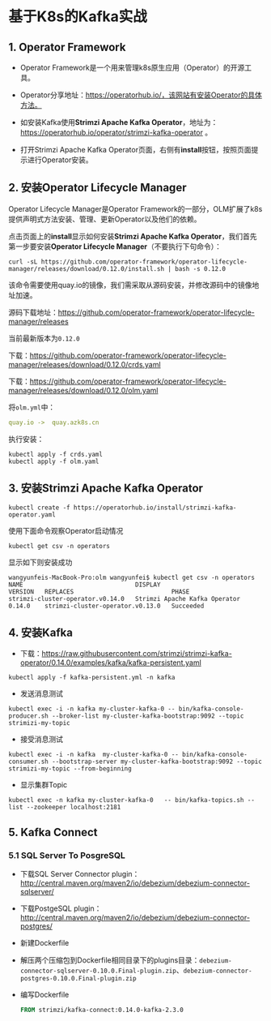 # 基于K8s的Kafka实战

## 1. Operator Framework

- Operator Framework是一个用来管理k8s原生应用（Operator）的开源工具。

- Operator分享地址：https://operatorhub.io/，该网站有安装Operator的具体方法。

- 如安装Kafka使用**Strimzi Apache Kafka Operator**，地址为：https://operatorhub.io/operator/strimzi-kafka-operator 。

- 打开Strimzi Apache Kafka Operator页面，右侧有**install**按钮，按照页面提示进行Operator安装。

## 2. 安装Operator Lifecycle Manager

Operator Lifecycle Manager是Operator Framework的一部分，OLM扩展了k8s提供声明式方法安装、管理、更新Operator以及他们的依赖。

点击页面上的**install**显示如何安装**Strimzi Apache Kafka Operator**，我们首先第一步要安装**Operator Lifecycle Manager**（不要执行下句命令）：

```shell
curl -sL https://github.com/operator-framework/operator-lifecycle-manager/releases/download/0.12.0/install.sh | bash -s 0.12.0
```

该命令需要使用quay.io的镜像，我们需采取从源码安装，并修改源码中的镜像地址加速。

源码下载地址：https://github.com/operator-framework/operator-lifecycle-manager/releases

当前最新版本为`0.12.0`

下载：https://github.com/operator-framework/operator-lifecycle-manager/releases/download/0.12.0/crds.yaml

下载：https://github.com/operator-framework/operator-lifecycle-manager/releases/download/0.12.0/olm.yaml

将`olm.yml`中：

```yaml
quay.io ->  quay.azk8s.cn
```

执行安装：

```shell
kubectl apply -f crds.yaml
kubectl apply -f olm.yaml
```

## 3. 安装Strimzi Apache Kafka Operator

```shell
kubectl create -f https://operatorhub.io/install/strimzi-kafka-operator.yaml
```

使用下面命令观察Operator启动情况

```shell
kubectl get csv -n operators
```

显示如下则安装成功

```
wangyunfeis-MacBook-Pro:olm wangyunfei$ kubectl get csv -n operators
NAME                               DISPLAY                         VERSION   REPLACES                           PHASE
strimzi-cluster-operator.v0.14.0   Strimzi Apache Kafka Operator   0.14.0    strimzi-cluster-operator.v0.13.0   Succeeded
```

## 4. 安装Kafka

- 下载：https://raw.githubusercontent.com/strimzi/strimzi-kafka-operator/0.14.0/examples/kafka/kafka-persistent.yaml

```shell
kubectl apply -f kafka-persistent.yml -n kafka 
```

- 发送消息测试

```shell
kubectl exec -i -n kafka my-cluster-kafka-0 -- bin/kafka-console-producer.sh --broker-list my-cluster-kafka-bootstrap:9092 --topic strimizi-my-topic
```

- 接受消息测试

```shell
kubectl exec -i -n kafka  my-cluster-kafka-0 -- bin/kafka-console-consumer.sh --bootstrap-server my-cluster-kafka-bootstrap:9092 --topic strimizi-my-topic --from-beginning
```

- 显示集群Topic

```shell
kubectl exec -n kafka my-cluster-kafka-0   -- bin/kafka-topics.sh --list --zookeeper localhost:2181
```

## 5. Kafka Connect

### 5.1 SQL Server To PosgreSQL

- 下载SQL Server Connector plugin：http://central.maven.org/maven2/io/debezium/debezium-connector-sqlserver/

- 下载PostgeSQL plugin：http://central.maven.org/maven2/io/debezium/debezium-connector-postgres/

- 新建Dockerfile

- 解压两个压缩包到Dockerfile相同目录下的plugins目录：`debezium-connector-sqlserver-0.10.0.Final-plugin.zip`、`debezium-connector-postgres-0.10.0.Final-plugin.zip`

- 编写Dockerfile

  ```dockerfile
  FROM strimzi/kafka-connect:0.14.0-kafka-2.3.0
  ```

  

  

